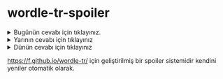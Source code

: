 # wordle-tr-spoiler

<details>
  <summary>Bugünün cevabı için tıklayınız.</summary>
  <br>
    <b> gafil </b>
</details>

<details>
  <summary>Yarının cevabı için tıklayınız</summary>
  <br>
   <b> dadaş </b>
</details>

<details>
  <summary>Dünün cevabı için tıklayınız </summary>
  <br>
  <b> memba </b>
</details>

https://f.github.io/wordle-tr/ için geliştirilmiş bir spoiler sistemidir kendini yeniler otomatik olarak.

